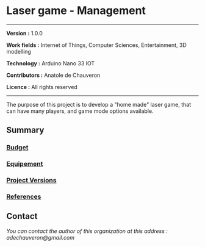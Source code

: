 # Laser game - Management

___
**Version :** 1.0.0

**Work fields :** Internet of Things,  Computer Sciences, Entertainment, 3D modelling

**Technology :** Arduino Nano 33 IOT

**Contributors :** Anatole de Chauveron

**Licence :** All rights reserved
___

The purpose of this project is to develop a "home made" laser game, that can have many players, and game mode options available.

## Summary

### [Budget](docs/budget.md)

### [Equipement](docs/technos.md)

### [Project Versions](docs/versions.md)

### [References](docs/references.md)

##  Contact

_You can contact the author of this organization at this address : adechauveron@gmail.com_
